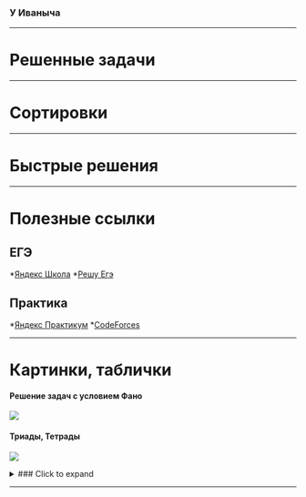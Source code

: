 ### У Иваныча
---
# Решенные задачи

---
# Сортировки

---
# Быстрые решения

---
# Полезные ссылки
## ЕГЭ
*[Яндекс Школа]()
*[Решу Егэ]()
## Практика
*[Яндекс Практикум]()
*[CodeForces](https://codeforces.com/)


---
# Картинки, таблички
#### Решение задач с условием Фано
![ ](https://sun9-1.userapi.com/impf/Sks2xYUE50X79wa4I0tL6o_oolJg2csZiDz2mw/e0BPZ7rzLTE.jpg?size=728x358&quality=96&sign=01e569eb8122e9c34671288913ff9e00&type=album)
#### Триады, Тетрады
![ ](https://nsportal.ru/sites/default/files/2018/10/14/787cb036.jpg)

<details>
  <summary>### Click to expand </summary>
  whatever
</details>

---
